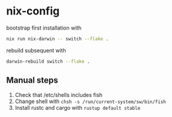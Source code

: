 # nix-config

bootstrap first installation with 

```bash
nix run nix-darwin -- switch --flake .
```

rebuild subsequent with
```bash
darwin-rebuild switch --flake .
```

## Manual steps

1. Check that /etc/shells includes fish
2. Change shell with `chsh -s /run/current-system/sw/bin/fish`
3. Install rustc and cargo with `rustup default stable`
